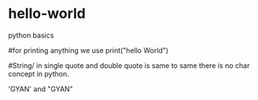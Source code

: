 # hello-world
python basics

#for printing anything we use 
print("hello World")

#String/
in single quote and double quote is same to same there is no char concept in python.

'GYAN' and "GYAN"


